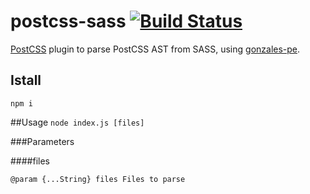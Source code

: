 # postcss-sass [![Build Status](https://travis-ci.org/AleshaOleg/postcss-sass.svg?branch=master)](https://travis-ci.org/AleshaOleg/postcss-sass)

[PostCSS](https://github.com/postcss/postcss) plugin to parse PostCSS AST from SASS, using [gonzales-pe](https://github.com/tonyganch/gonzales-pe).

## Istall
`npm i`

##Usage
`node index.js [files]`

###Parameters

####files

    @param {...String} files Files to parse